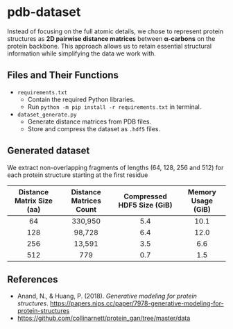 # pdb-dataset

Instead of focusing on the full atomic details, we chose to represent protein structures as **2D pairwise distance matrices** between **α-carbons** on the protein backbone. This approach allows us to retain essential structural information while simplifying the data we work with.

## Files and Their Functions

- `requirements.txt`
  - Contain the required Python libraries.
  - Run `python -m pip install -r requirements.txt` in terminal.
- `dataset_generate.py`
  - Generate distance matrices from PDB files.
  - Store and compress the dataset as `.hdf5` files.

## Generated dataset

We extract non-overlapping fragments of lengths (64, 128, 256 and 512) for each protein structure starting at the first residue

| Distance Matrix Size (aa) | Distance Matrices Count | Compressed HDF5 Size (GiB) | Memory Usage (GiB) |
| :------------------: | :--------------------------: | :------------------------: | :----------------: |
|          64          |           330,950            |             5.4            |        10.1        |
|         128          |            98,728            |             6.4            |        12.0        |
|         256          |            13,591            |             3.5            |         6.6        |
|         512          |             779              |             0.7            |         1.5        |

## References

- Anand, N., & Huang, P. (2018). *Generative modeling for protein structures*. <https://papers.nips.cc/paper/7978-generative-modeling-for-protein-structures>
- <https://github.com/collinarnett/protein_gan/tree/master/data>
